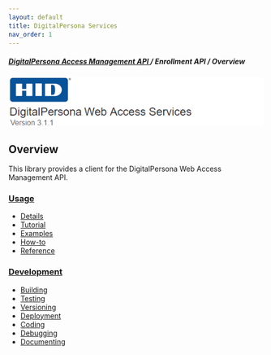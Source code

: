 ```yaml
---
layout: default
title: DigitalPersona Services  
nav_order: 1
---
```

##### [DigitalPersona Access Management API ](https://lenhodgeman.github.io/digitalpersona-access-management-api/)/ Enrollment API / Overview  
![](docs/assets/HID-DPAM-svcs.png)  

## Overview

This library provides a client for the DigitalPersona Web Access Management API.

### [Usage](docs/usage/index.md)
* [Details](docs/usage/details.md)
* [Tutorial](docs/usage/tutorial.md)
* [Examples](docs/usage/examples.md)
* [How-to](docs/usage/how-to.md)
* [Reference](docs/usage/reference.md)

### [Development](docs/development/index.md)
* [Building](docs/development/building.md)
* [Testing](docs/development/testing.md)
* [Versioning](docs/development/versioning.md)
* [Deployment](docs/development/testing.md)
* [Coding](docs/development/coding.md)
* [Debugging](docs/development/debugging.md)
* [Documenting](docs/development/documenting.md)
